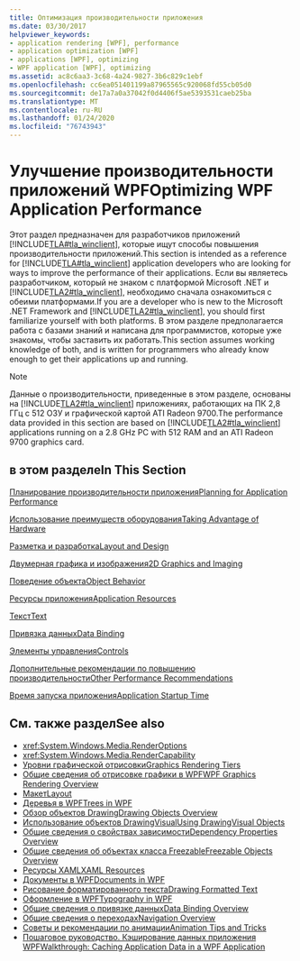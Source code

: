 ```yaml
---
title: Оптимизация производительности приложения
ms.date: 03/30/2017
helpviewer_keywords:
- application rendering [WPF], performance
- application optimization [WPF]
- applications [WPF], optimizing
- WPF application [WPF], optimizing
ms.assetid: ac8c6aa3-3c68-4a24-9827-3b6c829c1ebf
ms.openlocfilehash: cc6ea051401199a87965565c920068fd55cb05d0
ms.sourcegitcommit: de17a7a0a37042f0d4406f5ae5393531caeb25ba
ms.translationtype: MT
ms.contentlocale: ru-RU
ms.lasthandoff: 01/24/2020
ms.locfileid: "76743943"
---
```

# <a name="optimizing-wpf-application-performance"></a><span data-ttu-id="9d2cf-102">Улучшение производительности приложений WPF</span><span class="sxs-lookup"><span data-stu-id="9d2cf-102">Optimizing WPF Application Performance</span></span>
<span data-ttu-id="9d2cf-103">Этот раздел предназначен для разработчиков приложений [!INCLUDE[TLA#tla_winclient](../../../../includes/tlasharptla-winclient-md.md)], которые ищут способы повышения производительности приложений.</span><span class="sxs-lookup"><span data-stu-id="9d2cf-103">This section is intended as a reference for [!INCLUDE[TLA#tla_winclient](../../../../includes/tlasharptla-winclient-md.md)] application developers who are looking for ways to improve the performance of their applications.</span></span> <span data-ttu-id="9d2cf-104">Если вы являетесь разработчиком, который не знаком с платформой Microsoft .NET и [!INCLUDE[TLA2#tla_winclient](../../../../includes/tla2sharptla-winclient-md.md)], необходимо сначала ознакомиться с обеими платформами.</span><span class="sxs-lookup"><span data-stu-id="9d2cf-104">If you are a developer who is new to the Microsoft .NET Framework and [!INCLUDE[TLA2#tla_winclient](../../../../includes/tla2sharptla-winclient-md.md)], you should first familiarize yourself with both platforms.</span></span> <span data-ttu-id="9d2cf-105">В этом разделе предполагается работа с базами знаний и написана для программистов, которые уже знакомы, чтобы заставить их работать.</span><span class="sxs-lookup"><span data-stu-id="9d2cf-105">This section assumes working knowledge of both, and is written for programmers who already know enough to get their applications up and running.</span></span>  
  
> [!NOTE]
> <span data-ttu-id="9d2cf-106">Данные о производительности, приведенные в этом разделе, основаны на [!INCLUDE[TLA2#tla_winclient](../../../../includes/tla2sharptla-winclient-md.md)] приложениях, работающих на ПК 2,8 ГГц с 512 ОЗУ и графической картой ATI Radeon 9700.</span><span class="sxs-lookup"><span data-stu-id="9d2cf-106">The performance data provided in this section are based on [!INCLUDE[TLA2#tla_winclient](../../../../includes/tla2sharptla-winclient-md.md)] applications running on a 2.8 GHz PC with 512 RAM and an ATI Radeon 9700 graphics card.</span></span>  
  
## <a name="in-this-section"></a><span data-ttu-id="9d2cf-107">в этом разделе</span><span class="sxs-lookup"><span data-stu-id="9d2cf-107">In This Section</span></span>  
 [<span data-ttu-id="9d2cf-108">Планирование производительности приложения</span><span class="sxs-lookup"><span data-stu-id="9d2cf-108">Planning for Application Performance</span></span>](planning-for-application-performance.md)  
  
 [<span data-ttu-id="9d2cf-109">Использование преимуществ оборудования</span><span class="sxs-lookup"><span data-stu-id="9d2cf-109">Taking Advantage of Hardware</span></span>](optimizing-performance-taking-advantage-of-hardware.md)  
  
 [<span data-ttu-id="9d2cf-110">Разметка и разработка</span><span class="sxs-lookup"><span data-stu-id="9d2cf-110">Layout and Design</span></span>](optimizing-performance-layout-and-design.md)  
  
 [<span data-ttu-id="9d2cf-111">Двумерная графика и изображения</span><span class="sxs-lookup"><span data-stu-id="9d2cf-111">2D Graphics and Imaging</span></span>](optimizing-performance-2d-graphics-and-imaging.md)  
  
 [<span data-ttu-id="9d2cf-112">Поведение объекта</span><span class="sxs-lookup"><span data-stu-id="9d2cf-112">Object Behavior</span></span>](optimizing-performance-object-behavior.md)  
  
 [<span data-ttu-id="9d2cf-113">Ресурсы приложения</span><span class="sxs-lookup"><span data-stu-id="9d2cf-113">Application Resources</span></span>](optimizing-performance-application-resources.md)  
  
 [<span data-ttu-id="9d2cf-114">Текст</span><span class="sxs-lookup"><span data-stu-id="9d2cf-114">Text</span></span>](optimizing-performance-text.md)  
  
 [<span data-ttu-id="9d2cf-115">Привязка данных</span><span class="sxs-lookup"><span data-stu-id="9d2cf-115">Data Binding</span></span>](optimizing-performance-data-binding.md)  
  
 [<span data-ttu-id="9d2cf-116">Элементы управления</span><span class="sxs-lookup"><span data-stu-id="9d2cf-116">Controls</span></span>](optimizing-performance-controls.md)  
  
 [<span data-ttu-id="9d2cf-117">Дополнительные рекомендации по повышению производительности</span><span class="sxs-lookup"><span data-stu-id="9d2cf-117">Other Performance Recommendations</span></span>](optimizing-performance-other-recommendations.md)  
  
 [<span data-ttu-id="9d2cf-118">Время запуска приложения</span><span class="sxs-lookup"><span data-stu-id="9d2cf-118">Application Startup Time</span></span>](application-startup-time.md)  
  
## <a name="see-also"></a><span data-ttu-id="9d2cf-119">См. также раздел</span><span class="sxs-lookup"><span data-stu-id="9d2cf-119">See also</span></span>

- <xref:System.Windows.Media.RenderOptions>
- <xref:System.Windows.Media.RenderCapability>
- [<span data-ttu-id="9d2cf-120">Уровни графической отрисовки</span><span class="sxs-lookup"><span data-stu-id="9d2cf-120">Graphics Rendering Tiers</span></span>](graphics-rendering-tiers.md)
- [<span data-ttu-id="9d2cf-121">Общие сведения об отрисовке графики в WPF</span><span class="sxs-lookup"><span data-stu-id="9d2cf-121">WPF Graphics Rendering Overview</span></span>](../graphics-multimedia/wpf-graphics-rendering-overview.md)
- [<span data-ttu-id="9d2cf-122">Макет</span><span class="sxs-lookup"><span data-stu-id="9d2cf-122">Layout</span></span>](layout.md)
- [<span data-ttu-id="9d2cf-123">Деревья в WPF</span><span class="sxs-lookup"><span data-stu-id="9d2cf-123">Trees in WPF</span></span>](trees-in-wpf.md)
- [<span data-ttu-id="9d2cf-124">Обзор объектов Drawing</span><span class="sxs-lookup"><span data-stu-id="9d2cf-124">Drawing Objects Overview</span></span>](../graphics-multimedia/drawing-objects-overview.md)
- [<span data-ttu-id="9d2cf-125">Использование объектов DrawingVisual</span><span class="sxs-lookup"><span data-stu-id="9d2cf-125">Using DrawingVisual Objects</span></span>](../graphics-multimedia/using-drawingvisual-objects.md)
- [<span data-ttu-id="9d2cf-126">Общие сведения о свойствах зависимости</span><span class="sxs-lookup"><span data-stu-id="9d2cf-126">Dependency Properties Overview</span></span>](dependency-properties-overview.md)
- [<span data-ttu-id="9d2cf-127">Общие сведения об объектах класса Freezable</span><span class="sxs-lookup"><span data-stu-id="9d2cf-127">Freezable Objects Overview</span></span>](freezable-objects-overview.md)
- [<span data-ttu-id="9d2cf-128">Ресурсы XAML</span><span class="sxs-lookup"><span data-stu-id="9d2cf-128">XAML Resources</span></span>](xaml-resources.md)
- [<span data-ttu-id="9d2cf-129">Документы в WPF</span><span class="sxs-lookup"><span data-stu-id="9d2cf-129">Documents in WPF</span></span>](documents-in-wpf.md)
- [<span data-ttu-id="9d2cf-130">Рисование форматированного текста</span><span class="sxs-lookup"><span data-stu-id="9d2cf-130">Drawing Formatted Text</span></span>](drawing-formatted-text.md)
- [<span data-ttu-id="9d2cf-131">Оформление в WPF</span><span class="sxs-lookup"><span data-stu-id="9d2cf-131">Typography in WPF</span></span>](typography-in-wpf.md)
- [<span data-ttu-id="9d2cf-132">Общие сведения о привязке данных</span><span class="sxs-lookup"><span data-stu-id="9d2cf-132">Data Binding Overview</span></span>](../../../desktop-wpf/data/data-binding-overview.md)
- [<span data-ttu-id="9d2cf-133">Общие сведения о переходах</span><span class="sxs-lookup"><span data-stu-id="9d2cf-133">Navigation Overview</span></span>](../app-development/navigation-overview.md)
- [<span data-ttu-id="9d2cf-134">Советы и рекомендации по анимации</span><span class="sxs-lookup"><span data-stu-id="9d2cf-134">Animation Tips and Tricks</span></span>](../graphics-multimedia/animation-tips-and-tricks.md)
- [<span data-ttu-id="9d2cf-135">Пошаговое руководство. Кэширование данных приложения WPF</span><span class="sxs-lookup"><span data-stu-id="9d2cf-135">Walkthrough: Caching Application Data in a WPF Application</span></span>](walkthrough-caching-application-data-in-a-wpf-application.md)

